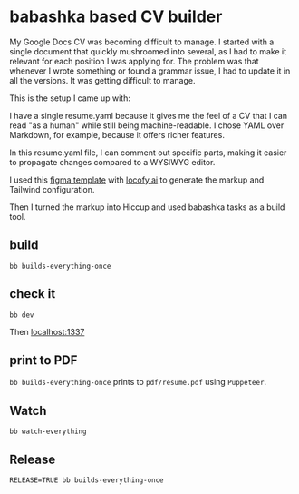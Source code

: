 # babashka based CV builder

My Google Docs CV was becoming difficult to manage. I started with a single document that quickly mushroomed into several, as I had to make it relevant for each position I was applying for. The problem was that whenever I wrote something or found a grammar issue, I had to update it in all the versions. It was getting difficult to manage.

This is the setup I came up with:

I have a single resume.yaml because it gives me the feel of a CV that I can read "as a human" while still being machine-readable. I chose YAML over Markdown, for example, because it offers richer features.

In this resume.yaml file, I can comment out specific parts, making it easier to propagate changes compared to a WYSIWYG editor.

I used this [figma template](https://www.figma.com/community/file/1230670384525015423/Just-Another-Resume-Template) with [locofy.ai](locofy.ai) to generate the markup and Tailwind configuration.

Then I turned the markup into Hiccup and used babashka tasks as a build tool.

## build

```
bb builds-everything-once
```

## check it

```
bb dev
```

Then [localhost:1337](http://localhost:1337)


## print to PDF


`bb builds-everything-once` prints to `pdf/resume.pdf` using `Puppeteer`.

## Watch

```
bb watch-everything
```

## Release

```
RELEASE=TRUE bb builds-everything-once
```

